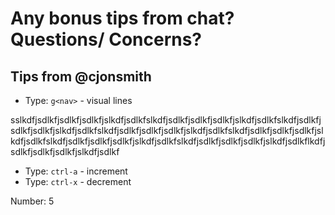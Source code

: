 # Any bonus tips from chat? Questions/ Concerns?

## Tips from @cjonsmith
- Type: `g<nav>` - visual lines

sslkdfjsdlkfjsdlkfjsdlkfjslkdfjsdlkfslkdfjsdlkfjsdlkfjsdlkfjslkdfjsdlkfslkdfjsdlkfjsdlkfjsdlkfjslkdfjsdlkfslkdfjsdlkfjsdlkfjsdlkfjslkdfjsdlkfslkdfjsdlkfjsdlkfjsdlkfjslkdfjsdlkfslkdfjsdlkfjsdlkfjsdlkfjslkdfjsdlkfslkdfjsdlkfjsdlkfjsdlkfjslkdfjsdlkflkdfjsdlkfjsdlkfjsdlkfjslkdfjsdlkf

- Type: `ctrl-a` - increment
- Type: `ctrl-x` - decrement

Number: 5

